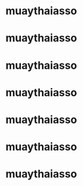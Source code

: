 # muaythaiasso
# muaythaiasso
# muaythaiasso
# muaythaiasso
# muaythaiasso
# muaythaiasso
# muaythaiasso
